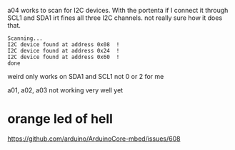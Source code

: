 a04 works to scan for I2C devices. With the portenta if I connect it through SCL1 and SDA1 irt fines all three I2C channels. not really sure how it does that.

```
Scanning...
I2C device found at address 0x08  !
I2C device found at address 0x24  !
I2C device found at address 0x60  !
done
```
weird only works on SDA1 and SCL1 not 0 or 2 for me




a01, a02, a03 not working very well yet

# orange led of hell 


https://github.com/arduino/ArduinoCore-mbed/issues/608
